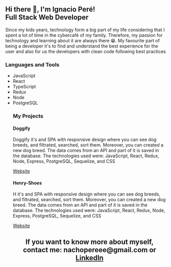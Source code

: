  <p align="center">
  <h2>Hi there 👋, I'm Ignacio Peré! </br>
      Full Stack Web Developer
  </h2>
</p>
 
<p> 
Since my kids years, technology form a big part of my life considering that I spent a lot of time in the cybercafé of my      family. Therefore, my passion for technology and learning about it are always there 😁. 
My favourite part of being a developer it's to find and understand the best experience for the user and also for us the    developers with clean code following best practices
</p>

<h3>Languages and Tools</h3>
 <ul>
  <li> JavaScript</li>
  <li> React</li>
  <li> TypeScript</li>
  <li> Redux</li>
  <li> Node</li>
  <li> PostgreSQL</li>
 
 
<h3>My Projects</h3>
<div>
 <h4> Doggify </h4>
 <p>
 Doggify it's and SPA with responsive design where you can see dog breeds, and filtrated, searched, sort them. Moreover, you   can created a new dog breed. The data comes from an API and part of it is saved in the database.
 The technologies used were: JavaScript, React, Redux, Node, Express, PostgreSQL, Sequelize, and CSS
 </p>
 <a href="https://doggify-nu.vercel.app/">Website</a>
 
 <div>
 <figure></figure>
 <figure></figure>
 <figure></figure>
 </div>
</div>
<div>
 <h4> Henry-Shoes </h4>
 <p>
 H it's and SPA with responsive design where you can see dog breeds, and filtrated, searched, sort them. Moreover, you   can created a new dog breed. The data comes from an API and part of it is saved in the database.
 The technologies used were: JavaScript, React, Redux, Node, Express, PostgreSQL, Sequelize, and CSS
 </p>
 <a href="https://doggify-nu.vercel.app/">Website</a>
 
 <div>
 <figure></figure>
 <figure></figure>
 <figure></figure>
 </div>
</div>


<h2 align="center">If you want to know more about myself, contact me: nachopereee@gmail.com or <a href="https://www.linkedin.com/in/ignacio-peré/" target="blank">LinkedIn</a></h2>
